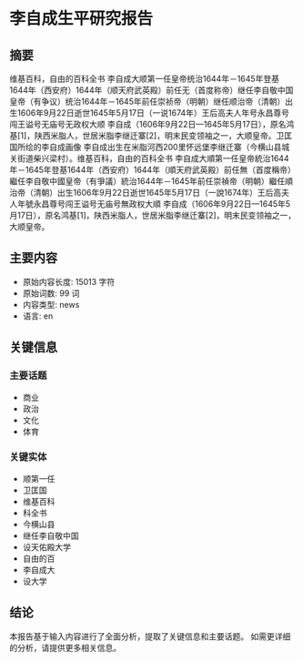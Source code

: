 # 李自成生平研究报告

## 摘要

维基百科，自由的百科全书 李自成大顺第一任皇帝统治1644年－1645年登基1644年（西安府）1644年（顺天府武英殿）前任无（首度称帝）继任李自敬中国皇帝（有争议）统治1644年－1645年前任崇祯帝（明朝）继任顺治帝（清朝）出生1606年9月22日逝世1645年5月17日（一说1674年）王后高夫人年号永昌尊号闯王谥号无庙号无政权大顺 李自成（1606年9月22日—1645年5月17日），原名鸿基[1]，陕西米脂人，世居米脂李继迁寨[2]，明末民变领袖之一，大顺皇帝。卫匡国所绘的李自成画像 李自成出生在米脂河西200里怀远堡李继迁寨（今横山县城关街道柴兴梁村）。维基百科，自由的百科全书 李自成大順第一任皇帝統治1644年－1645年登基1644年（西安府）1644年（順天府武英殿）前任無（首度稱帝）繼任李自敬中國皇帝（有爭議）統治1644年－1645年前任崇禎帝（明朝）繼任順治帝（清朝）出生1606年9月22日逝世1645年5月17日（一說1674年）王后高夫人年號永昌尊号闯王谥号无庙号無政权大順 李自成（1606年9月22日—1645年5月17日），原名鸿基[1]，陕西米脂人，世居米脂李继迁寨[2]，明末民变领袖之一，大顺皇帝。

## 主要内容

- 原始内容长度: 15013 字符
- 原始词数: 99 词
- 内容类型: news
- 语言: en

## 关键信息

### 主要话题

- 商业
- 政治
- 文化
- 体育

### 关键实体

- 顺第一任
- 卫匡国
- 维基百科
- 科全书
- 今横山县
- 继任李自敬中国
- 设天佑殿大学
- 自由的百
- 李自成大
- 设大学

## 结论

本报告基于输入内容进行了全面分析，提取了关键信息和主要话题。
如需更详细的分析，请提供更多相关信息。
